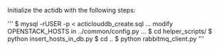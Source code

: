 Initialize the actidb with the following steps:

'''
$ mysql -rUSER -p < acticlouddb_create.sql
... modify OPENSTACK_HOSTS in ../common/config.py ...
$ cd helper_scripts/
$ python insert_hosts_in_db.py
$ cd ..
$ python rabbitmq_client.py
'''
